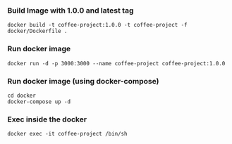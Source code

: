 ### Build Image with 1.0.0 and latest tag
```
docker build -t coffee-project:1.0.0 -t coffee-project -f docker/Dockerfile .
```

### Run docker image
```
docker run -d -p 3000:3000 --name coffee-project coffee-project:1.0.0
```

### Run docker image (using docker-compose)
```
cd docker
docker-compose up -d
```

### Exec inside the docker
```
docker exec -it coffee-project /bin/sh
```


